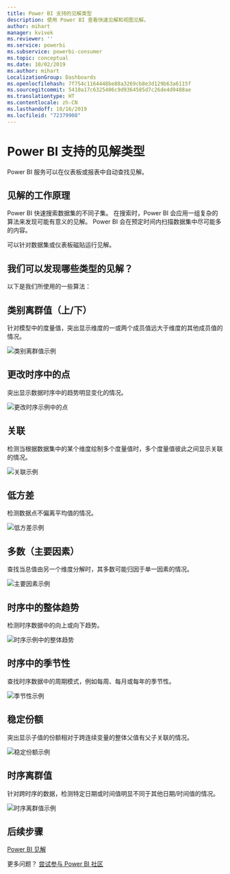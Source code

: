 ```yaml
---
title: Power BI 支持的见解类型
description: 使用 Power BI 查看快速见解和视图见解。
author: mihart
manager: kvivek
ms.reviewer: ''
ms.service: powerbi
ms.subservice: powerbi-consumer
ms.topic: conceptual
ms.date: 10/02/2019
ms.author: mihart
LocalizationGroup: Dashboards
ms.openlocfilehash: 7f754c1164448be88a3269cb8e3d129b63a6115f
ms.sourcegitcommit: 5410a17c6325406c9d9364585d7c26de4d9488ae
ms.translationtype: HT
ms.contentlocale: zh-CN
ms.lasthandoff: 10/16/2019
ms.locfileid: "72379908"
---
```

# <a name="types-of-insights-supported-by-power-bi"></a>Power BI 支持的见解类型

Power BI 服务可以在仪表板或报表中自动查找见解。

## <a name="how-does-insights-work"></a>见解的工作原理
Power BI 快速搜索数据集的不同子集。 在搜索时，Power BI 会应用一组复杂的算法来发现可能有意义的见解。 Power BI 会在预定时间内扫描数据集中尽可能多的内容。

可以针对数据集或仪表板磁贴运行见解。   

## <a name="what-types-of-insights-can-we-find"></a>我们可以发现哪些类型的见解？
以下是我们所使用的一些算法：

## <a name="category-outliers-topbottom"></a>类别离群值（上/下）
针对模型中的度量值，突出显示维度的一或两个成员值远大于维度的其他成员值的情况。  

![类别离群值示例](./media/end-user-insight-types/pbi_auto_insight_types_category_outliers.png)

## <a name="change-points-in-a-time-series"></a>更改时序中的点
突出显示数据时序中的趋势明显变化的情况。

![更改时序示例中的点](./media/end-user-insight-types/pbi_auto_insight_types_changepoint.png)

## <a name="correlation"></a>关联
检测当根据数据集中的某个维度绘制多个度量值时，多个度量值彼此之间显示关联的情况。

![关联示例](./media/end-user-insight-types/pbi_auto_insight_types_correlation.png)

## <a name="low-variance"></a>低方差
检测数据点不偏离平均值的情况。

![低方差示例](./media/end-user-insight-types/power-bi-low-variance.png)

## <a name="majority-major-factors"></a>多数（主要因素）
查找当总值由另一个维度分解时，其多数可能归因于单一因素的情况。  

![主要因素示例](./media/end-user-insight-types/pbi_auto_insight_types_majority.png)

## <a name="overall-trends-in-time-series"></a>时序中的整体趋势
检测时序数据中的向上或向下趋势。

![时序示例中的整体趋势](./media/end-user-insight-types/pbi_auto_insight_types_trend.png)

## <a name="seasonality-in-time-series"></a>时序中的季节性
查找时序数据中的周期模式，例如每周、每月或每年的季节性。

![季节性示例](./media/end-user-insight-types/pbi_auto_insight_types_seasonality_new.png)

## <a name="steady-share"></a>稳定份额
突出显示子值的份额相对于跨连续变量的整体父值有父子关联的情况。

![稳定份额示例](./media/end-user-insight-types/pbi_auto_insight_types_steadyshare.png)

## <a name="time-series-outliers"></a>时序离群值
针对跨时序的数据，检测特定日期或时间值明显不同于其他日期/时间值的情况。

![时序离群值示例](./media/end-user-insight-types/pbi_auto_insight_types_time_series_outliers.png)

## <a name="next-steps"></a>后续步骤
[Power BI 见解](end-user-insights.md)

更多问题？ [尝试参与 Power BI 社区](http://community.powerbi.com/)

